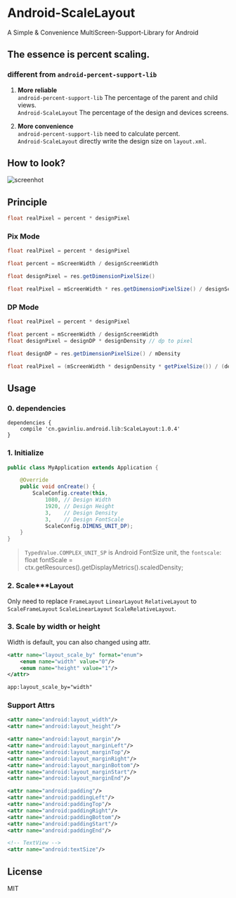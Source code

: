 # Android-ScaleLayout

A Simple & Convenience MultiScreen-Support-Library for Android

## The essence is percent scaling.

### different from ``android-percent-support-lib``

1. **More reliable**      
    ``android-percent-support-lib`` The percentage of the parent and child views.       
    ``Android-ScaleLayout`` The percentage of the design and devices screens.       

2. **More convenience**       
    ``android-percent-support-lib`` need to calculate percent.      
    ``Android-ScaleLayout`` directly write the design size on ``layout.xml``.       


## How to look?

![screenhot](/screenhot.png)


## Principle

```java
float realPixel = percent * designPixel
```

### Pix Mode

```java
float realPixel = percent * designPixel

float percent = mScreenWidth / designScreenWidth

float designPixel = res.getDimensionPixelSize()
```
```java
float realPixel = mScreenWidth * res.getDimensionPixelSize() / designScreenWidth
```

### DP Mode
```java
float realPixel = percent * designPixel

float percent = mScreenWidth / designScreenWidth
float designPixel = designDP * designDensity // dp to pixel

float designDP = res.getDimensionPixelSize() / mDensity
```
```java
float realPixel = (mScreenWidth * designDensity * getPixelSize()) / (designScreenWidth * mDensity)
```

## Usage

### 0. dependencies

```
dependencies {
    compile 'cn.gavinliu.android.lib:ScaleLayout:1.0.4'
}
```

### 1. Initialize

```java
public class MyApplication extends Application {

    @Override
    public void onCreate() {
        ScaleConfig.create(this,
            1080, // Design Width
            1920, // Design Height
            3,    // Design Density
            3,    // Design FontScale
            ScaleConfig.DIMENS_UNIT_DP);
    }
}
```

> ``TypedValue.COMPLEX_UNIT_SP`` is Android FontSize unit, the ``fontscale``:
> float fontScale = ctx.getResources().getDisplayMetrics().scaledDensity;

### 2. Scale***Layout

Only need to replace ``FrameLayout`` ``LinearLayout`` ``RelativeLayout`` to ``ScaleFrameLayout`` ``ScaleLinearLayout`` ``ScaleRelativeLayout``.

### 3. Scale by width or height

Width is default, you can also changed using attr.

```xml
<attr name="layout_scale_by" format="enum">
    <enum name="width" value="0"/>
    <enum name="height" value="1"/>
</attr>
```
```xml
app:layout_scale_by="width"
```

### Support Attrs

```xml
<attr name="android:layout_width"/>
<attr name="android:layout_height"/>

<attr name="android:layout_margin"/>
<attr name="android:layout_marginLeft"/>
<attr name="android:layout_marginTop"/>
<attr name="android:layout_marginRight"/>
<attr name="android:layout_marginBottom"/>
<attr name="android:layout_marginStart"/>
<attr name="android:layout_marginEnd"/>

<attr name="android:padding"/>
<attr name="android:paddingLeft"/>
<attr name="android:paddingTop"/>
<attr name="android:paddingRight"/>
<attr name="android:paddingBottom"/>
<attr name="android:paddingStart"/>
<attr name="android:paddingEnd"/>

<!-- TextView -->
<attr name="android:textSize"/>
```

## License

MIT
